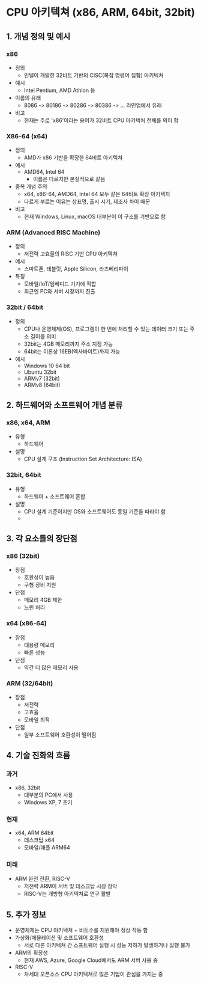 # CPU 아키텍쳐 (x86, ARM, 64bit, 32bit)
## 1. 개념 정의 및 예시
### x86
- 정의
	- 인텔이 개발한 32비트 기반의 CISC(복잡 명령어 집합) 아키텍쳐
- 예시
	- Intel Pentium, AMD Athlon 등
- 이름의 유래
	- 8086 -> 80186 -> 80286 -> 80386 -> ... 라인업에서 유래
- 비고
	- 현재는 주로 'x86'이라는 용어가 32비트 CPU 아키텍처 전체를 의미 함
### X86-64 (x64)
- 정의
	- AMD가 x86 기반을 확장한 64비트 아키텍쳐
- 예시
	- AMD64, Intel 64
		- 이름은 다르지만 본질적으로 같음
- 중복 개념 주의
	- x64, x86-64, AMD64, Intel 64 모두 같은 64비트 확장 아키텍처
	- 다르게 부르는 이유는 상표명, 출시 시기, 제조사 차이 때문
- 비고
	- 현재 Windows, Linux, macOS 대부분이 이 구조를 기반으로 함
### ARM (Advanced RISC Machine)
- 정의
	- 저전력 고효율의 RISC 기반 CPU 아키텍쳐
- 예시
	- 스마트폰, 테블릿, Apple Silicon, 라즈베리파이
- 특징
	- 모바일/IoT/임베디드 기기에 적합
	- 최근엔 PC와 서버 시장까지 진출
### 32bit / 64bit
- 정의
	- CPU나 운영체제(OS), 프로그램이 한 번에 처리할 수 있는 데이터 크기 또는 주소 길이를 의미
	- 32bit는 4GB 메모리까지 주소 지정 가능
	- 64bit는 이론상 16EB(엑사바이트)까지 가능
- 예시
	- Windows 10 64 bit
	- Ubuntu 32bit
	- ARMv7 (32bit)
	- ARMv8 (64bit)
## 2. 하드웨어와 소프트웨어 개념 분류
### x86, x64, ARM
- 유형
	- 하드웨어
- 설명
	- CPU 설계 구조 (Instruction Set Architecture: ISA)
### 32bit, 64bit
- 유형
	- 하드웨어 + 소프트웨어 혼합
- 설명
	- CPU 설계 기준이지만 OS와 소프트웨어도 동일 기준을 따라야 함
	- 
## 3. 각 요소들의 장단점
### x86 (32bit)
- 장점
	- 호환성이 높음
	- 구형 장비 지원
- 단점
	- 메모리 4GB 제한
	- 느린 처리
### x64 (x86-64)
- 장점
	- 대용량 메모리
	- 빠른 성능
- 단점
	- 약간 더 많은 메모리 사용
### ARM (32/64bit)
- 장점
	- 저전력
	- 고효율
	- 모바일 최적
- 단점
	- 일부 소프트웨어 호환성이 떨어짐
## 4. 기술 진화의 흐름
### 과거
- x86, 32bit
	- 대부분의 PC에서 사용
	- Windows XP, 7 초기
### 현재
- x64, ARM 64bit
	- 데스크탑 x64
	- 모바일/애플 ARM64
### 미래
- ARM 완전 전환, RISC-V
	- 저전력 ARM이 서버 및 데스크탑 시장 장악
	- RISC-V는 개방형 아키텍쳐로 연구 활발
## 5. 추가 정보
- 운영체제는 CPU 아키텍쳐 + 비트수를 지원해야 정상 작동 함
- 가상화/에뮬레이션 및 소프트웨어 호환성
	- 서로 다른 아키텍쳐 간 소프트웨어 실행 시 성능 저하가 발생하거나 실행 불가
- ARM의 확장성
	- 현재 AWS, Azure, Google Cloud에서도 ARM 서버 사용 중
- RISC-V
	- 차세대 오픈소스 CPU 아키텍쳐로 많은 기업이 관심을 가지는 중